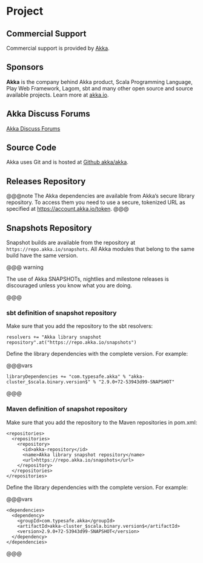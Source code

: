 # Project

## Commercial Support

Commercial support is provided by [Akka](https://akka.io).

## Sponsors

**Akka** is the company behind Akka product, Scala Programming Language,
Play Web Framework, Lagom, sbt and many other open source and source available projects.
Learn more at [akka.io](https://akka.io).

## Akka Discuss Forums

[Akka Discuss Forums](https://discuss.akka.io)

## Source Code

Akka uses Git and is hosted at [Github akka/akka](https://github.com/akka/akka).

## Releases Repository

@@@note
The Akka dependencies are available from Akka’s secure library repository. To access them you need to use a secure, tokenized URL as specified at https://account.akka.io/token.
@@@

## Snapshots Repository

Snapshot builds are available from the repository at `https://repo.akka.io/snapshots`. All Akka modules that belong to the same build have the same version.

@@@ warning

The use of Akka SNAPSHOTs, nightlies and milestone releases is discouraged unless you know what you are doing.

@@@

### sbt definition of snapshot repository

Make sure that you add the repository to the sbt resolvers:

```
resolvers += "Akka library snapshot repository".at("https://repo.akka.io/snapshots")
```

Define the library dependencies with the complete version. For example:

@@@vars
```
libraryDependencies += "com.typesafe.akka" % "akka-cluster_$scala.binary.version$" % "2.9.0+72-53943d99-SNAPSHOT"
```
@@@

### Maven definition of snapshot repository

Make sure that you add the repository to the Maven repositories in pom.xml:

```
<repositories>
  <repositories>
    <repository>
      <id>akka-repository</id>
      <name>Akka library snapshot repository</name>
      <url>https://repo.akka.io/snapshots</url>
    </repository>
  </repositories>
</repositories>
```

Define the library dependencies with the complete version. For example:

@@@vars
```
<dependencies>
  <dependency>
    <groupId>com.typesafe.akka</groupId>
    <artifactId>akka-cluster_$scala.binary.version$</artifactId>
    <version>2.9.0+72-53943d99-SNAPSHOT</version>
  </dependency>
</dependencies>
```
@@@
